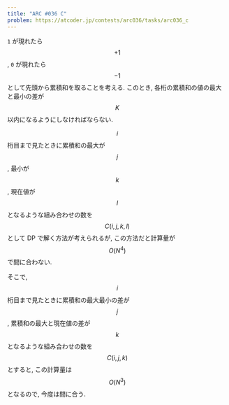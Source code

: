 ```yaml
---
title: "ARC #036 C"
problem: https://atcoder.jp/contests/arc036/tasks/arc036_c
---
```

`1` が現れたら $$ +1 $$, `0` が現れたら $$ -1 $$ として先頭から累積和を取ることを考える. このとき, 各桁の累積和の値の最大と最小の差が $$ K $$ 以内になるようにしなければならない.

$$ i $$ 桁目まで見たときに累積和の最大が $$ j $$, 最小が $$ k $$, 現在値が $$ l $$ となるような組み合わせの数を $$ C(i, j, k, l) $$ として DP で解く方法が考えられるが, この方法だと計算量が $$ O(N^4) $$ で間に合わない.

そこで, $$ i $$ 桁目まで見たときに累積和の最大最小の差が $$ j $$, 累積和の最大と現在値の差が $$ k $$ となるような組み合わせの数を $$ C(i, j, k) $$ とすると, この計算量は $$ O(N^3) $$ となるので, 今度は間に合う.
